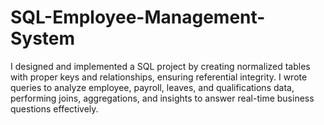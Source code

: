 # SQL-Employee-Management-System
I designed and implemented a SQL project by creating normalized tables with proper keys and relationships, ensuring referential integrity. I wrote queries to analyze employee, payroll, leaves, and qualifications data, performing joins, aggregations, and insights to answer real-time business questions effectively.
